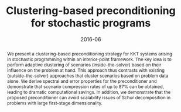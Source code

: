 ---
title: "Clustering-based preconditioning for stochastic programs"
authors: ['Yankai Cao',' Carl D Laird',' Victor M Zavala']
publication: "*Computational Optimization and Applications 64, 379-406*"
abstract: "We present a clustering-based preconditioning strategy for KKT systems arising in stochastic programming within an interior-point framework. The key idea is to perform adaptive clustering of scenarios (inside-the-solver) based on their influence on the problem at hand. This approach thus contrasts with existing (outside-the-solver) approaches that cluster scenarios based on problem data alone. We derive spectral and error properties for the preconditioner and demonstrate that scenario compression rates of up to 87% can be obtained, leading to dramatic computational savings. In addition, we demonstrate that the proposed preconditioner can avoid scalability issues of Schur decomposition in problems with large first-stage dimensionality."
date: "2016-06"
url_pdf: "https://optimization-online.org/wp-content/uploads/2014/12/4697.pdf"
featured: false
projects: []
slides: ""
---